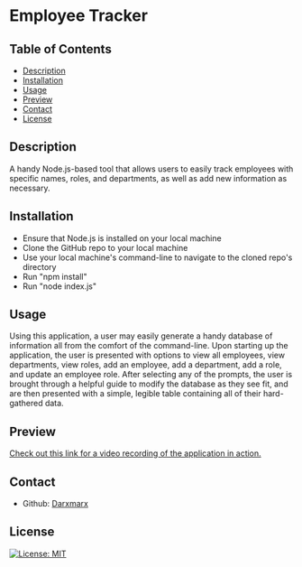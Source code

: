   # Employee Tracker

  ## Table of Contents

  - [Description](#description)
  - [Installation](#installation)
  - [Usage](#usage)
  - [Preview](#preview)
  - [Contact](#contact)
  - [License](#license)

  ## Description

  A handy Node.js-based tool that allows users to easily track employees with specific names, roles, and departments, as well as add new information as necessary.
  
  ## Installation

  - Ensure that Node.js is installed on your local machine
  - Clone the GitHub repo to your local machine
  - Use your local machine's command-line to navigate to the cloned repo's directory
  - Run "npm install"
  - Run "node index.js"

  ## Usage

  Using this application, a user may easily generate a handy database of information all from the comfort of the command-line. Upon starting up the application, the user is presented with options to view all employees, view departments, view roles, add an employee, add a department, add a role, and update an employee role. After selecting any of the prompts, the user is brought through a helpful guide to modify the database as they see fit, and are then presented with a simple, legible table containing all of their hard-gathered data.

  ## Preview

  [Check out this link for a video recording of the application in action.](https://drive.google.com/file/d/1vBJz9R2_NiilIqqKBqcrm3mO7XGnVbDs/view)
  
  ## Contact

  - Github: [Darxmarx](https://github.com/Darxmarx)

  ## License

  [![License: MIT](https://img.shields.io/badge/License-MIT-yellow.svg)](https://opensource.org/licenses/MIT)
